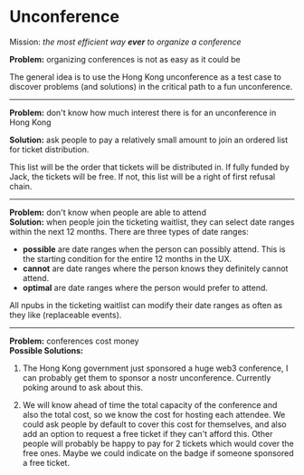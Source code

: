 # Unconference
Mission: *the most efficient way **ever** to organize a conference*

**Problem:** organizing conferences is not as easy as it could be

The general idea is to use the Hong Kong unconference as a test case to discover problems (and solutions) in the critical path to a fun unconference.

* * *
**Problem:** don't know how much interest there is for an unconference in Hong Kong

**Solution:** ask people to pay a relatively small amount to join an ordered list for ticket distribution.

This list will be the order that tickets will be distributed in. If fully funded by Jack, the tickets will be free. If not, this list will be a right of first refusal chain.

* * *
**Problem:** don't know when people are able to attend   
**Solution:** when people join the ticketing waitlist, they can select date ranges within the next 12 months. There are three types of date ranges: 
* **possible** are date ranges when the person can possibly attend. This is the starting condition for the entire 12 months in the UX.
* **cannot** are date ranges where the person knows they definitely cannot attend.
* **optimal** are date ranges where the person would prefer to attend.

All npubs in the ticketing waitlist can modify their date ranges as often as they like (replaceable events).

* * * 
**Problem:** conferences cost money   
**Possible Solutions:** 

1. The Hong Kong government just sponsored a huge web3 conference, I can probably get them to sponsor a nostr unconference. Currently poking around to ask about this.

2. We will know ahead of time the total capacity of the conference and also the total cost, so we know the cost for hosting each attendee. We could ask people by default to cover this cost for themselves, and also add an option to request a free ticket if they can't afford this. Other people will probably be happy to pay for 2 tickets which would cover the free ones. Maybe we could indicate on the badge if someone sponsored a free ticket.
